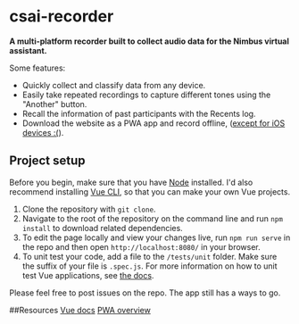 # csai-recorder

**A multi-platform recorder built to collect audio data for the Nimbus virtual assistant.**

Some features:

- Quickly collect and classify data from any device.
- Easily take repeated recordings to capture different tones using the "Another" button.
- Recall the information of past participants with the Recents log.
- Download the website as a PWA app and record offline, ([except for iOS devices :(](https://medium.com/prototyped/what-we-learned-about-pwas-and-audio-playback-10a01c6aecbd)).

## Project setup

Before you begin, make sure that you have [Node](https://nodejs.org/) installed. I'd also recommend installing [Vue CLI](https://cli.vuejs.org/guide/installation.html#installation), so that you can make your own Vue projects.

1. Clone the repository with `git clone`.
2. Navigate to the root of the repository on the command line and run `npm install` to download related dependencies.
3. To edit the page locally and view your changes live, run `npm run serve` in the repo and then open `http://localhost:8080/` in your browser.
4. To unit test your code, add a file to the `/tests/unit` folder. Make sure the suffix of your file is `.spec.js`. For more information on how to unit test Vue applications, see [the docs](https://vue-test-utils.vuejs.org/guides/testing-single-file-components-with-jest.html).

Please feel free to post issues on the repo. The app still has a ways to go.

##Resources
[Vue docs](https://vuejs.org/v2/guide/)
[PWA overview](https://developers.google.com/web/progressive-web-apps)
